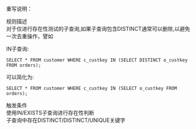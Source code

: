 重写说明：

规则描述  
对于仅进行存在性测试的子查询,如果子查询包含DISTINCT通常可以删除,以避免一次去重操作，譬如

IN子查询:
```
SELECT * FROM customer WHERE c_custkey IN (SELECT DISTINCT o_custkey FROM orders);
```
可以简化为:
```
SELECT * FROM customer WHERE c_custkey IN (SELECT o_custkey FROM orders);
```

触发条件  
使用IN/EXISTS子查询进行存在性判断  
子查询中存在DISTINCT/DISTINCT/UNIQUE关键字
